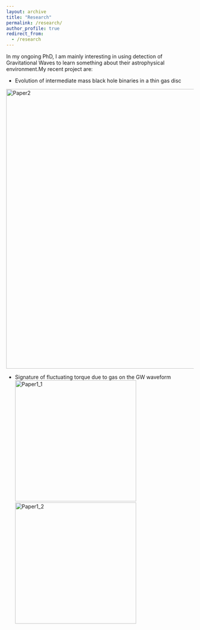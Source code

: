 ```yaml
---
layout: archive
title: "Research"
permalink: /research/
author_profile: true
redirect_from:
  - /research
---
```


In my ongoing PhD, I am mainly interesting in using detection of Gravitational Waves to learn something about their astrophysical environment.My recent project are:

* Evolution of intermediate mass black hole binaries in a thin gas disc<br>
<img class="img-responsive" src="https://muditgarg96.github.io/images/Paper2.png" title="Paper2" width="750">

* Signature of fluctuating torque due to gas on the GW waveform<br>
<img class="img-responsive" src="https://muditgarg96.github.io/images/Paper1_1.png" title="Paper1_1" width="325"><br><img class="img-responsive" src="https://muditgarg96.github.io/images/Paper1_2.png" title="Paper1_2" width="325"><br>
